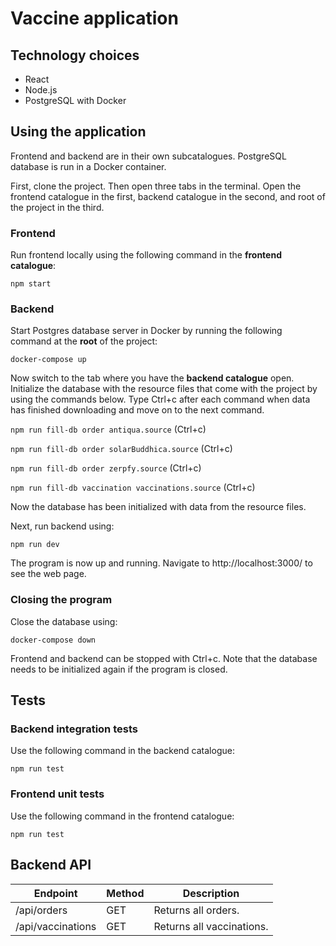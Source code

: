# Vaccine application

## Technology choices
- React
- Node.js
- PostgreSQL with Docker

## Using the application

Frontend and backend are in their own subcatalogues. PostgreSQL database is run in a Docker container.

First, clone the project. Then open three tabs in the terminal. Open the frontend catalogue in the first, backend catalogue in the second, and root of the project in the third.

### Frontend

Run frontend locally using the following command in the **frontend catalogue**:

`npm start`

### Backend

Start Postgres database server in Docker by running the following command at the **root** of the project:

`docker-compose up`

Now switch to the tab where you have the **backend catalogue** open. Initialize the database with the resource files that come with the project by using the commands below. Type Ctrl+c after each command when data has finished downloading and move on to the next command.

`npm run fill-db order antiqua.source` (Ctrl+c)

`npm run fill-db order solarBuddhica.source` (Ctrl+c)

`npm run fill-db order zerpfy.source` (Ctrl+c)

`npm run fill-db vaccination vaccinations.source` (Ctrl+c)

Now the database has been initialized with data from the resource files. 

Next, run backend using:

`npm run dev`

The program is now up and running. Navigate to http://localhost:3000/ to see the web page. 

### Closing the program

Close the database using:

`docker-compose down`

Frontend and backend can be stopped with Ctrl+c. Note that the database needs to be initialized again if the program is closed.

## Tests

### Backend integration tests

Use the following command in the backend catalogue:

`npm run test`

### Frontend unit tests

Use the following command in the frontend catalogue:

`npm run test`

## Backend API

| Endpoint        | Method | Description                       |
|-----------------|--------|-----------------------------------|
| /api/orders | GET    | Returns all orders. |
| /api/vaccinations      | GET    | Returns all vaccinations.      |